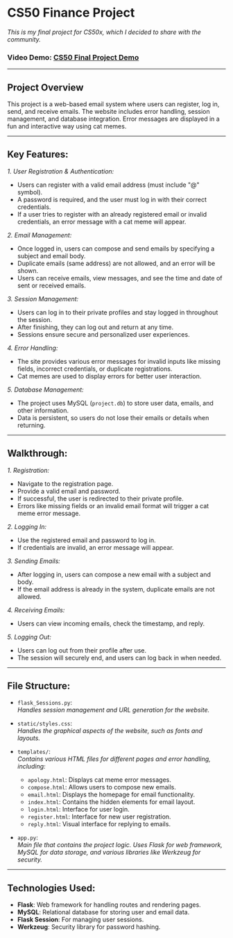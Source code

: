 # **CS50 Finance Project**

*This is my final project for CS50x, which I decided to share with the community.*

### **Video Demo**: [CS50 Final Project Demo](https://www.youtube.com/watch?v%253DuogJL_Q7ORc)

---

## **Project Overview**
This project is a web-based email system where users can register, log in, send, and receive emails. The website includes error handling, session management, and database integration. Error messages are displayed in a fun and interactive way using cat memes.

---

## **Key Features**:
*1. User Registration & Authentication:*
   - Users can register with a valid email address (must include "@" symbol).
   - A password is required, and the user must log in with their correct credentials.
   - If a user tries to register with an already registered email or invalid credentials, an error message with a cat meme will appear.

*2. Email Management:*
   - Once logged in, users can compose and send emails by specifying a subject and email body.
   - Duplicate emails (same address) are not allowed, and an error will be shown.
   - Users can receive emails, view messages, and see the time and date of sent or received emails.

*3. Session Management:*
   - Users can log in to their private profiles and stay logged in throughout the session.
   - After finishing, they can log out and return at any time.
   - Sessions ensure secure and personalized user experiences.

*4. Error Handling:*
   - The site provides various error messages for invalid inputs like missing fields, incorrect credentials, or duplicate registrations.
   - Cat memes are used to display errors for better user interaction.

*5. Database Management:*
   - The project uses MySQL (`project.db`) to store user data, emails, and other information.
   - Data is persistent, so users do not lose their emails or details when returning.

---

## **Walkthrough**:

*1. Registration:*  
   - Navigate to the registration page.  
   - Provide a valid email and password.  
   - If successful, the user is redirected to their private profile.  
   - Errors like missing fields or an invalid email format will trigger a cat meme error message.

*2. Logging In:*  
   - Use the registered email and password to log in.  
   - If credentials are invalid, an error message will appear.

*3. Sending Emails:*  
   - After logging in, users can compose a new email with a subject and body.  
   - If the email address is already in the system, duplicate emails are not allowed.

*4. Receiving Emails:*  
   - Users can view incoming emails, check the timestamp, and reply.

*5. Logging Out:*  
   - Users can log out from their profile after use.  
   - The session will securely end, and users can log back in when needed.

---

## **File Structure**:

- `flask_Sessions.py`:  
   *Handles session management and URL generation for the website.*

- `static/styles.css`:  
   *Handles the graphical aspects of the website, such as fonts and layouts.*

- `templates/`:  
   *Contains various HTML files for different pages and error handling, including:*
   - `apology.html`: Displays cat meme error messages.
   - `compose.html`: Allows users to compose new emails.
   - `email.html`: Displays the homepage for email functionality.
   - `index.html`: Contains the hidden elements for email layout.
   - `login.html`: Interface for user login.
   - `register.html`: Interface for new user registration.
   - `reply.html`: Visual interface for replying to emails.

- `app.py`:  
   *Main file that contains the project logic. Uses Flask for web framework, MySQL for data storage, and various libraries like Werkzeug for security.*

---

## **Technologies Used**:

- **Flask**: Web framework for handling routes and rendering pages.
- **MySQL**: Relational database for storing user and email data.
- **Flask Session**: For managing user sessions.
- **Werkzeug**: Security library for password hashing.
